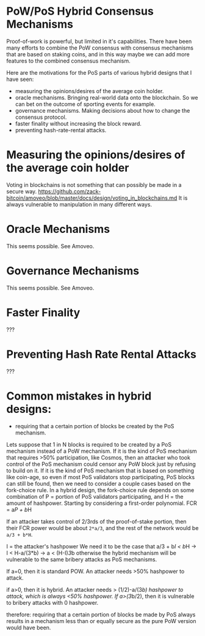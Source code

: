 PoW/PoS Hybrid Consensus Mechanisms
=========

Proof-of-work is powerful, but limited in it's capabilities.
There have been many efforts to combine the PoW consensus with consensus mechanisms that are based on staking coins, and in this way maybe we can add more features to the combined consensus mechanism.

Here are the motivations for the PoS parts of various hybrid designs that I have seen:
* measuring the opinions/desires of the average coin holder.
* oracle mechanisms. Bringing real-world data onto the blockchain. So we can bet on the outcome of sporting events for example.
* governance mechanisms. Making decisions about how to change the consensus protocol.
* faster finality without increasing the block reward.
* preventing hash-rate-rental attacks.

Measuring the opinions/desires of the average coin holder
========

Voting in blockchains is not something that can possibly be made in a secure way. https://github.com/zack-bitcoin/amoveo/blob/master/docs/design/voting_in_blockchains.md
It is always vulnerable to manipulation in many different ways.

Oracle Mechanisms
=========

This seems possible. See Amoveo.


Governance Mechanisms
========

This seems possible. See Amoveo.

Faster Finality
========

???

Preventing Hash Rate Rental Attacks
========

???

Common mistakes in hybrid designs:
=========

* requiring that a certain portion of blocks be created by the PoS mechanism.


Lets suppose that 1 in N blocks is required to be created by a PoS mechanism instead of a PoW mechanism.
If it is the kind of PoS mechanism that requires >50% participation, like Cosmos, then an attacker who took control of the PoS mechanism could censor any PoW block just by refusing to build on it.
If it is the kind of PoS mechanism that is based on something like coin-age, so even if most PoS validators stop participating, PoS blocks can still be found, then we need to consider a couple cases based on the fork-choice rule.
In a hybrid design, the fork-choice rule depends on some combination of P = portion of PoS validators participating, and H = the amount of hashpower.
Starting by considering a first-order polynomial. FCR = a*P + b*H

If an attacker takes control of 2/3rds of the proof-of-stake portion, then their FCR power would be about `2*a/3`, and the rest of the network would be `a/3 + b*H`.

I = the attacker's hashpower
We need it to be the case that a/3 + b*I < b*H
-> I < H-a/(3*b)
-> a < (H-I)*3*b
otherwise the hybrid mechanism will be vulnerable to the same bribery attacks as PoS mechanisms.

If a=0, then it is standard POW. An attacker needs >50% hashpower to attack.

if a>0, then it is hybrid. An attacker needs > (1/2)-a/(3*b) hashpower to attack, which is always <50% hashpower.
If a>(3*b/2), then it is vulnerable to bribery attacks with 0 hashpower.

therefore: requiring that a certain portion of blocks be made by PoS always results in a mechanism less than or equally secure as the pure PoW version would have been.




